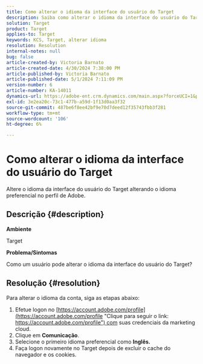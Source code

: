 ```yaml
---
title: Como alterar o idioma da interface do usuário do Target
description: Saiba como alterar o idioma da interface do usuário do Target.
solution: Target
product: Target
applies-to: Target
keywords: KCS, Target, alterar idioma
resolution: Resolution
internal-notes: null
bug: false
article-created-by: Victoria Barnato
article-created-date: 4/30/2024 7:38:00 PM
article-published-by: Victoria Barnato
article-published-date: 5/1/2024 7:11:09 PM
version-number: 6
article-number: KA-14011
dynamics-url: https://adobe-ent.crm.dynamics.com/main.aspx?forceUCI=1&pagetype=entityrecord&etn=knowledgearticle&id=c74b8625-2907-ef11-9f8a-6045bd0a08d9
exl-id: 3e2ea20c-73c1-477b-a59d-1f13d0aa3f32
source-git-commit: 487be6f8ee42bf9e70d7deed12f35743fbb3f281
workflow-type: tm+mt
source-wordcount: '106'
ht-degree: 6%

---
```


# Como alterar o idioma da interface do usuário do Target


Altere o idioma da interface do usuário do Target alterando o idioma preferencial no perfil de Adobe.

## Descrição {#description}


<b>Ambiente</b>

Target



<b>Problema/Sintomas</b>

Como um usuário pode alterar o idioma da interface do usuário do Target?


## Resolução {#resolution}




Para alterar o idioma da conta, siga as etapas abaixo:

1. Efetue logon no [https://account.adobe.com/profile](https://account.adobe.com/profile "Clique para seguir o link: https://account.adobe.com/profile") com suas credenciais da marketing cloud.
2. Clique em <b>Comunicação</b>.
3. Selecione o primeiro idioma preferencial como <b>Inglês.</b>
4. Faça logon novamente no Target depois de excluir o cache do navegador e os cookies.
